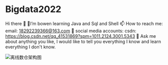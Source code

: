 # Bigdata2022
Hi there 👋
🔭I’m bowen learning Java and Sql and Shell
📫 How to reach me:
email: 18292239366@163.com
🌱 social media accounts:
csdn: https://blog.csdn.net/qq_41531869?spm=1011.2124.3001.5343
💬 Ask me about anything you like, I would like to tell you everything I know and learn everything I don't know.

![离线数仓架构图](https://user-images.githubusercontent.com/38710317/162398225-8cf78d26-425a-4572-8b2d-c262164ee90f.png)
